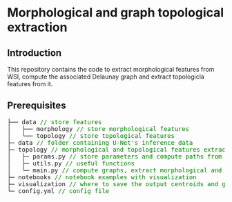 # Morphological and graph topological extraction

## Introduction

This repository contains the code to extract morphological features from WSI, compute the associated Delaunay graph and extract topologicla features from it. 

## Prerequisites







<pre>
├── data <span style="color:green">// store features</span>
│   ├── morphology <span style="color:green">// store morphological features</span>
│   └── topology <span style="color:green">// store topological features</span>
├─ data <span style="color:green">// folder containing U-Net's inference data </span>    
├─ topology <span style="color:green">// morphological and topological features extraction </span>
│   ├─ params.py <span style="color:green">// store parameters and compute paths from config.yml</span>
│   ├─ utils.py <span style="color:green">// useful functions</span>
│   └─ main.py <span style="color:green">// compute graphs, extract morphological and topological features </span>
├─ notebooks <span style="color:green">// notebook examples with visualization</span>    
├─ visualization <span style="color:green">// where to save the output centroids and graphs images </span>    
└─ config.yml <span style="color:green">// config file </span>      
</pre>
